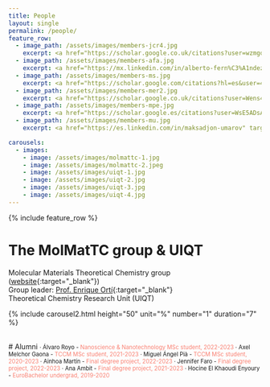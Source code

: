 ```yaml
---
title: People
layout: single
permalink: /people/
feature_row:
  - image_path: /assets/images/members-jcr4.jpg
    excerpt: <a href="https://scholar.google.co.uk/citations?user=wzmgqIoAAAAJ&hl=en&oi=ao" target="_blank">Joaquín Calbo</a><br>Associate Professor<br><sub>joaquin.calbo@uv.es</sub>
  - image_path: /assets/images/members-afa.jpg
    excerpt: <a href="https://mx.linkedin.com/in/alberto-fern%C3%A1ndez-alarc%C3%B3n-548127104" target="_blank">Alberto Fernández-Alarcón</a><br>Postdoc<br><sub>al.fedza@gmail.com</sub>
  - image_path: /assets/images/members-ms.jpg
    excerpt: <a href="https://scholar.google.com/citations?hl=es&user=4c3hP4wAAAAJ&view_op=list_works&sortby=pubdate" target="_blank">Maximiliano Senno</a><br>Postdoc<br><sub>maxisenno@gmail.com</sub>
  - image_path: /assets/images/members-mer2.jpg
    excerpt: <a href="https://scholar.google.co.uk/citations?user=Wens4YQAAAAJ&hl=en&oi=ao" target="_blank">María Esteve-Rochina</a><br>PhD Student<br><sub>maria.esteve-rochina@uv.es</sub>
  - image_path: /assets/images/members-mpe.jpg
    excerpt: <a href="https://scholar.google.es/citations?user=WsE5ADsAAAAJ&hl=es&oi=ao" target="_blank">Manuel Pérez-Escribano</a><br>PhD Student<br><sub>manuelperezescribano@gmail.com</sub>
  - image_path: /assets/images/members-mu.jpg
    excerpt: <a href="https://es.linkedin.com/in/maksadjon-umarov" target="_blank">Maksadjon Umarov</a><br>MSc Student<br><sub>makhsadjon.umarov@mail.ru</sub>

carousels:
  - images: 
    - image: /assets/images/molmattc-1.jpg
    - image: /assets/images/molmattc-2.jpeg
    - image: /assets/images/uiqt-1.jpg
    - image: /assets/images/uiqt-2.jpg
    - image: /assets/images/uiqt-3.jpg
    - image: /assets/images/uiqt-4.jpg
---
```


{% include feature_row %}

# The MolMatTC group & UIQT
 
Molecular Materials Theoretical Chemistry group ([website](http://www.molmattc.com/){:target="\_blank"})  
Group leader: [Prof. Enrique Ortí](https://www2.scopus.com/authid/detail.uri?authorId=7006148186){:target="\_blank"}  
Theoretical Chemistry Research Unit (UIQT)


{% include carousel2.html height="50" unit="%" number="1" duration="7" %}

<br>
# Alumni
<span style="font-size:0.8em">
· Álvaro Royo - <span style="color:salmon">Nanoscience & Nanotechnology MSc student, 2022-2023</span>  
· Axel Melchor Gaona - <span style="color:salmon">TCCM MSc student, 2021-2023</span>    
· Miguel Ángel Pià - <span style="color:salmon">TCCM MSc student, 2020-2023</span>   
· Ainhoa Martín - <span style="color:salmon">Final degree project, 2022-2023</span>  
· Jennifer Faro - <span style="color:salmon">Final degree project, 2022-2023</span>   
· Ana Ambit - <span style="color:salmon">Final degree project, 2021-2023</span>   
· Hocine El Khaoudi Enyoury - <span style="color:salmon">EuroBachelor undergrad, 2019-2020
  </span>
 
